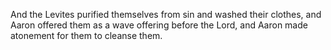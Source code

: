 And the Levites purified themselves from sin and washed their clothes, and Aaron offered them as a wave offering before the Lord, and Aaron made atonement for them to cleanse them.
